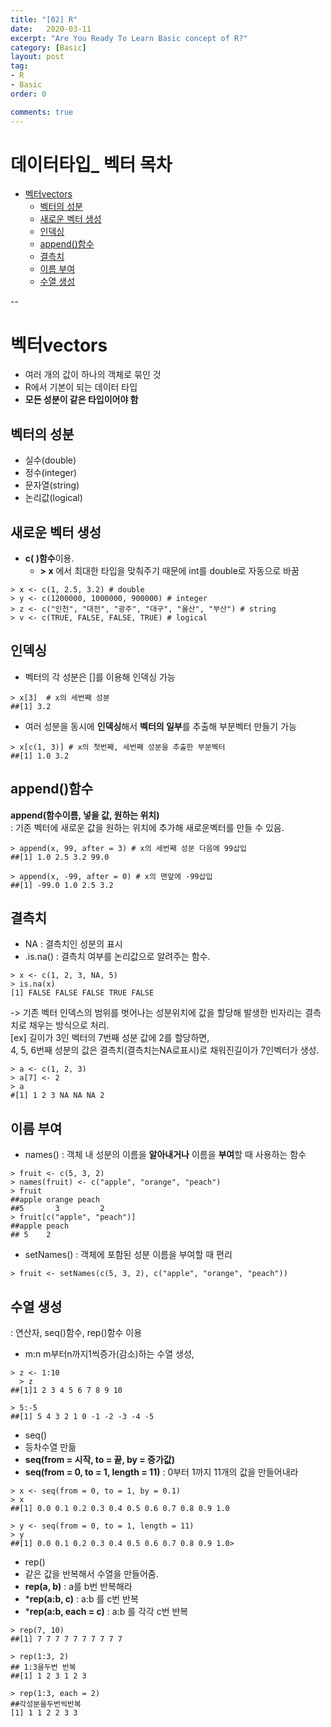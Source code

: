 ```yaml
---
title: "[02] R"
date:   2020-03-11
excerpt: "Are You Ready To Learn Basic concept of R?"
category: [Basic]
layout: post
tag:
- R
- Basic
order: 0

comments: true
---
```

  
# 데이터타입_ 벡터 목차

- [벡터vectors](#벡터vectors)
  * [벡터의 성분](#벡터의-성분)
  * [새로운 벡터 생성](#새로운-벡터-생성)
  * [인덱싱](#인덱싱)
  * [append()함수](#append()함수)
  * [결측치](#결측치)
  * [이름 부여](#이름-부여)
  * [수열 생성](#수열-생성)

--



# 벡터vectors
* 여러 개의 값이 하나의 객체로 묶인 것
* R에서 기본이 되는 데이터 타입
* **모든 성분이 같은 타입이어야 함**

## 벡터의 성분
* 실수(double)
* 정수(integer)
* 문자열(string)
* 논리값(logical)

## 새로운 벡터 생성
* **c( )함수**이용.
  + **> x** 에서 최대한 타입을 맞춰주기 때문에 int를 double로 자동으로 바꿈
```
> x <- c(1, 2.5, 3.2) # double
> y <- c(1200000, 1000000, 900000) # integer
> z <- c("인천", "대전", "광주", "대구", "울산", "부산") # string
> v <- c(TRUE, FALSE, FALSE, TRUE) # logical
```

## 인덱싱
* 벡터의 각 성분은 []를 이용해 인덱싱 가능
```
> x[3]  # x의 세번째 성분
##[1] 3.2
```
* 여러 성분을 동시에 **인덱싱**해서 **벡터의 일부**를 추출해 부분벡터 만들기 가능
```
> x[c(1, 3)] # x의 첫번째, 세번째 성분을 추출한 부분벡터
##[1] 1.0 3.2
```
## append()함수
**append(함수이름, 넣을 값, 원하는 위치)**   
: 기존 벡터에 새로운 값을 원하는 위치에 추가해 새로운벡터를 만들 수 있음.

```
> append(x, 99, after = 3) # x의 세번째 성분 다음에 99삽입
##[1] 1.0 2.5 3.2 99.0

> append(x, -99, after = 0) # x의 맨앞에 -99삽입
##[1] -99.0 1.0 2.5 3.2
```

## 결측치
* NA
: 결측치인 성분의 표시
* .is.na()
: 결측치 여부를 논리값으로 알려주는 함수.

```
> x <- c(1, 2, 3, NA, 5)
> is.na(x)
[1] FALSE FALSE FALSE TRUE FALSE
```

-> 기존 벡터 인덱스의 범위를 벗어나는 성분위치에 값을 할당해 발생한 빈자리는 결측치로 채우는 방식으로 처리.  
[ex] 길이가 3인 벡터의 7번째 성분 값에 2를 할당하면,  
4, 5, 6번째 성분의 값은 결측치(결측치는NA로표시)로 채워진길이가 7인벡터가 생성.
```
> a <- c(1, 2, 3)
> a[7] <- 2
> a
#[1] 1 2 3 NA NA NA 2
```

## 이름 부여
* names()
: 객체 내 성분의 이름을 **알아내거나** 이름을 **부여**할 때 사용하는 함수
```
> fruit <- c(5, 3, 2)
> names(fruit) <- c("apple", "orange", "peach")
> fruit
##apple orange peach
##5       3         2
> fruit[c("apple", "peach")]
##apple peach
## 5    2
```


* setNames()
: 객체에 포함된 성분 이름을 부여할 때 편리

```
> fruit <- setNames(c(5, 3, 2), c("apple", "orange", "peach"))
```

## 수열 생성
: 연산자, seq()함수, rep()함수 이용
* m:n 
  m부터n까지1씩증가(감소)하는 수열 생성,
```
> z <- 1:10
  > z
##[1]1 2 3 4 5 6 7 8 9 10

> 5:-5
##[1] 5 4 3 2 1 0 -1 -2 -3 -4 -5
```

* seq()
* 등차수열 만듦
* **seq(from = 시작, to = 끝, by = 증가값)**
* **seq(from = 0, to = 1, length = 11)**
  : 0부터 1까지 11개의 값을 만들어내라
  
```
> x <- seq(from = 0, to = 1, by = 0.1)
> x
##[1] 0.0 0.1 0.2 0.3 0.4 0.5 0.6 0.7 0.8 0.9 1.0

> y <- seq(from = 0, to = 1, length = 11)
> y
##[1] 0.0 0.1 0.2 0.3 0.4 0.5 0.6 0.7 0.8 0.9 1.0> 
```

* rep()
* 같은 값을 반복해서 수열을 만들어줌.
* **rep(a, b)**
   : a를 b번 반복해라
* ***rep(a:b, c)** 
   : a:b 를 c번 반복
* ***rep(a:b, each = c)** 
   : a:b 를 각각 c번 반복

```
> rep(7, 10)
##[1] 7 7 7 7 7 7 7 7 7 7

> rep(1:3, 2) 
## 1:3을두번 반복
##[1] 1 2 3 1 2 3

> rep(1:3, each = 2) 
##각성분을두번씩반복
[1] 1 1 2 2 3 3

``` 
  
